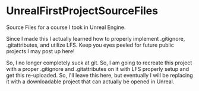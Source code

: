 # UnrealFirstProjectSourceFiles
Source Files for a course I took in Unreal Engine.

Since I made this I actually learned how to properly implement .gitignore, .gitattributes, and utilize LFS. Keep you eyes peeled for future public projects I may post up here!

So, I no longer completely suck at git. So, I am going to recreate this project with a proper .gitignore and .gitattributes on it with LFS properly setup and get this re-uploaded. So, I'll leave this here, but eventually I will be replacing it with a downloadable project that can actually be opened in Unreal.
